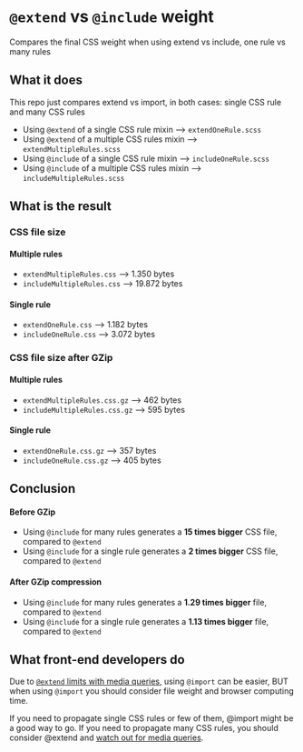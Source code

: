 # `@extend` vs `@include` weight

Compares the final CSS weight when using extend vs include, one rule vs many rules

## What it does

This repo just compares extend vs import, in both cases: single CSS rule and many CSS rules

* Using `@extend` of a single CSS rule mixin --> `extendOneRule.scss`
* Using `@extend` of a multiple CSS rules mixin --> `extendMultipleRules.scss`
* Using `@include` of a single CSS rule mixin --> `includeOneRule.scss`
* Using `@include` of a multiple CSS rules mixin --> `includeMultipleRules.scss`

## What is the result

### CSS file size

#### Multiple rules

* `extendMultipleRules.css` --> 1.350 bytes
* `includeMultipleRules.css` --> 19.872 bytes

#### Single rule

* `extendOneRule.css` --> 1.182 bytes
* `includeOneRule.css` --> 3.072 bytes

### CSS file size after GZip

#### Multiple rules

* `extendMultipleRules.css.gz` --> 462 bytes
* `includeMultipleRules.css.gz` --> 595 bytes

#### Single rule

* `extendOneRule.css.gz` --> 357 bytes
* `includeOneRule.css.gz` --> 405 bytes

## Conclusion

#### Before GZip

* Using `@include` for many rules generates a **15 times bigger** CSS file, compared to `@extend`
* Using `@include` for a single rule generates a **2 times bigger** CSS file, compared to `@extend`

#### After GZip compression

* Using `@include` for many rules generates a **1.29 times bigger** file, compared to `@extend`
* Using `@include` for a single rule generates a **1.13 times bigger** file, compared to `@extend`

## What front-end developers do

Due to [`@extend` limits with media queries](http://css-tricks.com/the-extend-concept/), using `@import` can be easier, BUT when using `@import` you should consider file weight and browser computing time.

If you need to propagate single CSS rules or few of them, @import might be a good way to go.
If you need to propagate many CSS rules, you should consider @extend and [watch out for media queries](http://css-tricks.com/the-extend-concept/).